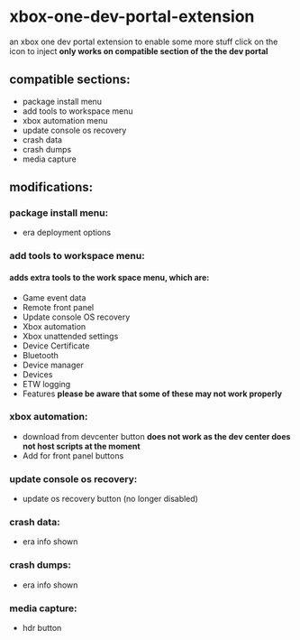 # xbox-one-dev-portal-extension
an xbox one dev portal extension to enable some more stuff
click on the icon to inject __only works on compatible section of the the dev portal__
## compatible sections:
- package install menu
- add tools to workspace menu
- xbox automation menu
- update console os recovery
- crash data
- crash dumps
- media capture
## modifications:
### package install menu:
- era deployment options
### add tools to workspace menu:
#### adds extra tools to the work space menu, which are:
- Game event data
- Remote front panel
- Update console OS recovery
- Xbox automation
- Xbox unattended settings
- Device Certificate
- Bluetooth
- Device manager
- Devices
- ETW logging
- Features
__please be aware that some of these may not work properly__
### xbox automation:
- download from devcenter button __does not work as the dev center does not host scripts at the moment__
- Add for front panel buttons
### update console os recovery:
- update os recovery button (no longer disabled)
### crash data:
- era info shown
### crash dumps:
- era info shown
### media capture:
- hdr button
